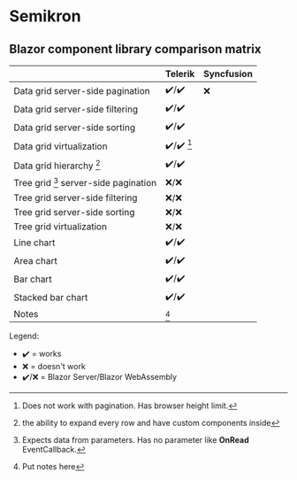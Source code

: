 # Semikron

## Blazor component library comparison matrix

||Telerik|Syncfusion|
|-|-|-|
|Data grid server-side pagination|:heavy_check_mark:/:heavy_check_mark:|:x:|
|Data grid server-side filtering|:heavy_check_mark:/:heavy_check_mark:||
|Data grid server-side sorting|:heavy_check_mark:/:heavy_check_mark:||
|Data grid virtualization|:heavy_check_mark:/:heavy_check_mark: [^telerik_virtualization]||
|Data grid hierarchy [^hierarchy]|:heavy_check_mark:/:heavy_check_mark:||
|Tree grid [^telerik_tree_grid] server-side pagination|:x:/:x:||
|Tree grid server-side filtering|:x:/:x:||
|Tree grid server-side sorting|:x:/:x:||
|Tree grid virtualization|:x:/:x:||
|Line chart|:heavy_check_mark:/:heavy_check_mark:||
|Area chart|:heavy_check_mark:/:heavy_check_mark:||
|Bar chart|:heavy_check_mark:/:heavy_check_mark:||
|Stacked bar chart|:heavy_check_mark:/:heavy_check_mark:||
|Notes|[^telerik]||

Legend:
- :heavy_check_mark: = works
- :x: = doesn't work
- :heavy_check_mark:/:x: = Blazor Server/Blazor WebAssembly

[^hierarchy]: the ability to expand every row and have custom components inside
[^telerik_virtualization]: Does not work with pagination. Has browser height limit.
[^telerik_tree_grid]: Expects data from parameters. Has no parameter like **OnRead** EventCallback.
[^telerik_tree_grid_virtualization]: Has only column (horizontally)
[^telerik]: Put notes here
